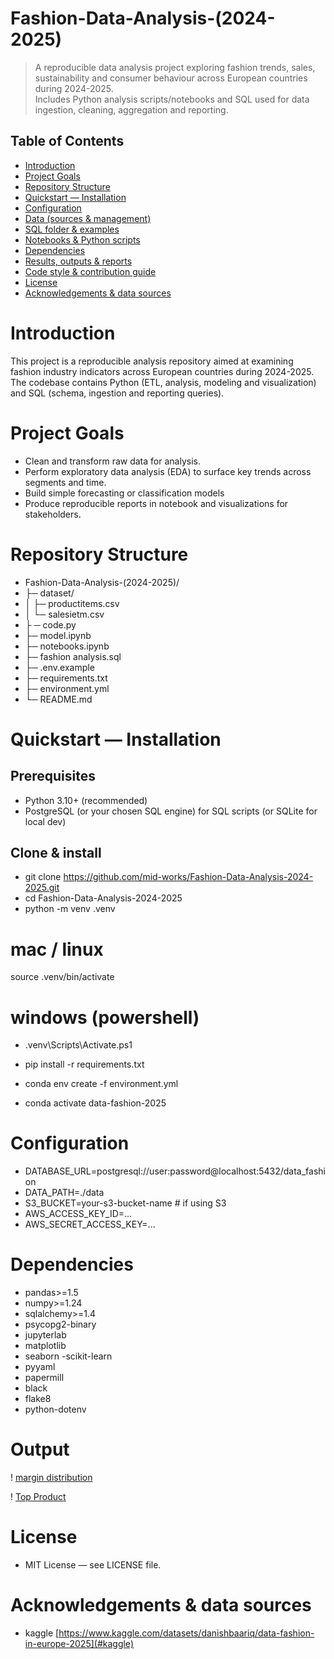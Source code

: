 # Fashion-Data-Analysis-(2024-2025)

> A reproducible data analysis project exploring fashion trends, sales, sustainability and consumer behaviour across European countries during 2024-2025.  
> Includes Python analysis scripts/notebooks and SQL used for data ingestion, cleaning, aggregation and reporting.


## Table of Contents
- [Introduction](#introduction)
- [Project Goals](#project-goals)
- [Repository Structure](#repository-structure)
- [Quickstart — Installation](#quickstart--installation)
- [Configuration](#configuration)
- [Data (sources & management)](#data-sources--management)
- [SQL folder & examples](#sql-folder--examples)
- [Notebooks & Python scripts](#notebooks--python-scripts)
- [Dependencies](#dependencies)
- [Results, outputs & reports](#results-outputs--reports)
- [Code style & contribution guide](#code-style--contribution-guide)
- [License](#license)
- [Acknowledgements & data sources](#acknowledgements--data-sources)

# Introduction
 This project is a reproducible analysis repository aimed at examining fashion industry indicators across European countries during 2024-2025. The codebase contains Python (ETL, analysis, modeling and visualization) and SQL (schema, ingestion and reporting queries). 
 
# Project Goals
- Clean and transform raw data for analysis.
- Perform exploratory data analysis (EDA) to surface key trends across segments and time.
- Build simple forecasting or classification models 
- Produce reproducible reports in notebook and visualizations for stakeholders.

# Repository Structure
- Fashion-Data-Analysis-(2024-2025)/
- ├─ dataset/
- │ ├─ productitems.csv
- │ └─ salesietm.csv
- ├ ─ code.py
- ├─ model.ipynb
- ├─ notebooks.ipynb
- ├─ fashion analysis.sql
- ├─ .env.example
- ├─ requirements.txt
- ├─ environment.yml
- └─ README.md


# Quickstart — Installation

## Prerequisites
- Python 3.10+ (recommended)
- PostgreSQL (or your chosen SQL engine) for SQL scripts (or SQLite for local dev)

## Clone & install

- git clone https://github.com/mid-works/Fashion-Data-Analysis-2024-2025.git
- cd Fashion-Data-Analysis-2024-2025
- python -m venv .venv
# mac / linux
source .venv/bin/activate

# windows (powershell)
- .venv\Scripts\Activate.ps1

- pip install -r requirements.txt

- conda env create -f environment.yml
- conda activate data-fashion-2025

# Configuration
- DATABASE_URL=postgresql://user:password@localhost:5432/data_fashion
- DATA_PATH=./data
- S3_BUCKET=your-s3-bucket-name            # if using S3
- AWS_ACCESS_KEY_ID=...
- AWS_SECRET_ACCESS_KEY=...

# Dependencies

- pandas>=1.5
- numpy>=1.24
- sqlalchemy>=1.4
- psycopg2-binary
- jupyterlab
- matplotlib
- seaborn
-scikit-learn
- pyyaml
- papermill
- black
- flake8
- python-dotenv

# Output
! [margin distribution](./assets/Margin%20Distribution.png)

! [Top Product](./assets/top%20product%20by%20revenue.png)

# License 
- MIT License — see LICENSE file.


# Acknowledgements & data sources
- kaggle [https://www.kaggle.com/datasets/danishbaariq/data-fashion-in-europe-2025](#kaggle)
